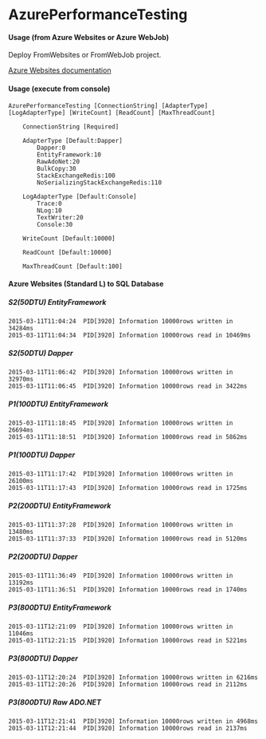 # AzurePerformanceTesting

#### Usage (from Azure Websites or Azure WebJob)
Deploy FromWebsites or FromWebJob project.

[Azure Websites documentation](http://azure.microsoft.com/en-us/documentation/services/websites/)

#### Usage (execute from console)
```
AzurePerformanceTesting [ConnectionString] [AdapterType] [LogAdapterType] [WriteCount] [ReadCount] [MaxThreadCount]

    ConnectionString [Required]

    AdapterType [Default:Dapper]
        Dapper:0
        EntityFramework:10
        RawAdoNet:20
        BulkCopy:30
        StackExchangeRedis:100
        NoSerializingStackExchangeRedis:110

    LogAdapterType [Default:Console]
        Trace:0
        NLog:10
        TextWriter:20
        Console:30

    WriteCount [Default:10000]

    ReadCount [Default:10000]

    MaxThreadCount [Default:100]
```

#### Azure Websites (Standard L) to SQL Database

##### S2(50DTU) EntityFramework
```
2015-03-11T11:04:24  PID[3920] Information 10000rows written in 34284ms
2015-03-11T11:04:34  PID[3920] Information 10000rows read in 10469ms
```

##### S2(50DTU) Dapper
```
2015-03-11T11:06:42  PID[3920] Information 10000rows written in 32970ms
2015-03-11T11:06:45  PID[3920] Information 10000rows read in 3422ms
```

##### P1(100DTU) EntityFramework
```
2015-03-11T11:18:45  PID[3920] Information 10000rows written in 26694ms
2015-03-11T11:18:51  PID[3920] Information 10000rows read in 5862ms
```

##### P1(100DTU) Dapper
```
2015-03-11T11:17:42  PID[3920] Information 10000rows written in 26100ms
2015-03-11T11:17:43  PID[3920] Information 10000rows read in 1725ms
```

##### P2(200DTU) EntityFramework
```
2015-03-11T11:37:28  PID[3920] Information 10000rows written in 13480ms
2015-03-11T11:37:33  PID[3920] Information 10000rows read in 5120ms
```

##### P2(200DTU) Dapper
```
2015-03-11T11:36:49  PID[3920] Information 10000rows written in 13192ms
2015-03-11T11:36:51  PID[3920] Information 10000rows read in 1740ms
```

##### P3(800DTU) EntityFramework
```
2015-03-11T12:21:09  PID[3920] Information 10000rows written in 11046ms
2015-03-11T12:21:15  PID[3920] Information 10000rows read in 5221ms
```

##### P3(800DTU) Dapper
```
2015-03-11T12:20:24  PID[3920] Information 10000rows written in 6216ms
2015-03-11T12:20:26  PID[3920] Information 10000rows read in 2112ms
```

##### P3(800DTU) Raw ADO.NET
```
2015-03-11T12:21:41  PID[3920] Information 10000rows written in 4968ms
2015-03-11T12:21:44  PID[3920] Information 10000rows read in 2137ms
```
